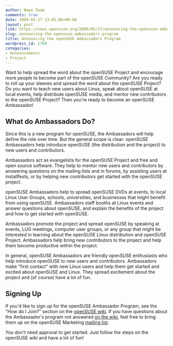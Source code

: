 ```yaml
---
author: News Team
comments: true
date: 2009-05-27 13:05:06+00:00
layout: post
link: https://news.opensuse.org/2009/05/27/announcing-the-opensuse-ambassadors-program/
slug: announcing-the-opensuse-ambassadors-program
title: Announcing the openSUSE Ambassadors Program
wordpress_id: 1709
categories:
- Announcements
- Project
---
```


Want to help spread the word about the openSUSE Project and encourage more people to become part of the openSUSE Community? Are you ready to roll up your sleeves and spread the word about the openSUSE Project? Do you want to teach new users about Linux, speak about openSUSE at local events, help distribute openSUSE media, and mentor new contributors to the openSUSE Project? Then you're ready to become an openSUSE Ambassador!


## What do Ambassadors Do?


Since this is a new program for openSUSE, the Ambassadors will help define the role over time. But the general scope is clear: openSUSE Ambassadors help introduce openSUSE (the distribution and the project) to new users and contributors.

Ambassadors act as evangelists for the openSUSE Project and free and open source software. They help to mentor new users and contributors by answering questions on the mailing lists and in forums, by assisting users at installfests, or by helping new contributors get started with the openSUSE project.

openSUSE Ambassadors help to spread openSUSE DVDs at events, to local Linux User Groups, schools, universities, and businesses that might benefit from using openSUSE. Ambassadors staff booths at Linux events and answer questions about openSUSE, and explain the benefits of the project and how to get started with openSUSE.

Ambassadors promote the project and spread openSUSE by speaking at events, LUG meetings, computer user groups, or any group that might be interested in learning about the openSUSE Linux distribution and openSUSE Project. Ambassadors help bring new contributors to the project and help them become productive within the project.

In general, openSUSE Ambassadors are friendly openSUSE enthusiasts who help introduce openSUSE to new users and contributors. Ambassadors make "first contact" with new Linux users and help them get started and excited about openSUSE and Linux. They spread excitement about the project and (of course) have a lot of fun.


## Signing Up


If you'd like to sign up for the openSUSE Ambassador Program, see the "How do I Join?" section on the [openSUSE wiki](//en.opensuse.org/Ambassador#How_do_I_join.3F). If you have questions about the Ambassador's program not answered [on the wiki](//en.opensuse.org/Ambassador#openSUSE_Ambassador_FAQ), feel free to bring them up on the openSUSE Marketing [mailing list](//en.opensuse.org/Mailing_Lists).

You don't need approval to get started. Just follow the steps on the openSUSE wiki and have a lot of fun!

